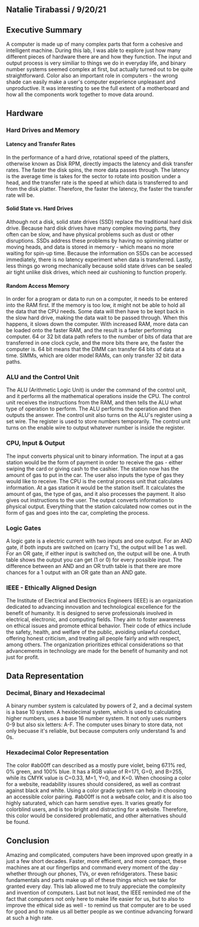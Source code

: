 ## Natalie Tirabassi / 9/20/21

## Executive Summary 
A computer is made up of many complex parts that form a cohesive and intelligent machine. During this lab, I was able to explore just how many different pieces of hardware there are and how they function. The input and output process is very similiar to things we do in everyday life, and binary number systems seemed complex at first, but actually turned out to be quite straightforward. Color also an important role in computers - the wrong shade can easily make a user's computer experience unpleasant and unproductive. It was interesting to see the full extent of a motherboard and how all the components work together to move data around.

## Hardware
### Hard Drives and Memory
#### Latency and Transfer Rates
In the performance of a hard drive, rotational speed of the platters, otherwise known as Disk RPM, directly impacts the latency and disk transfer rates. The faster the disk spins, the more data passes through. The latency is the average time is takes for the sector to rotate into position under a head, and the transfer rate is the speed at which data is transferred to and from the disk platter. Therefore, the faster the latency, the faster the transfer rate will be.
#### Solid State vs. Hard Drives
Although not a disk, solid state drives (SSD) replace the traditional hard disk drive. Because hard disk drives have many complex moving parts, they often can be slow, and have physical problems such as dust or other disruptions. SSDs address these problems by having no spinning platter or moving heads, and data is stored in memory - which means no more waiting for spin-up time. Because the information on SSDs can be accessed immediately, there is no latency experiment when data is transferred. Lastly, less things go wrong mechanically because solid state drives can be sealed air tight unlike disk drives, which need air cushioning to function properly.
#### Random Access Memory
In order for a program or data to run on a computer, it needs to be entered into the RAM first. If the memory is too low, it might not be able to hold all the data that the CPU needs. Some data will then have to be kept back in the slow hard drive, making the data wait to be passed through. When this happens, it slows down the computer. With increased RAM, more data can be loaded onto the faster RAM, and the result is a faster performing computer.
64 or 32 bit data path refers to the number of bits of data that are transferred in one clock cycle, and the more bits there are, the faster the computer is. 64 bit means that the DIMM can transfer 64 bits of data at a time. SIMMs, which are older model RAMs, can only transfer 32 bit data paths.
### ALU and the Control Unit
The ALU (Arithmetic Logic Unit) is under the command of the control unit, and it performs all the mathematical operations inside the CPU. The control unit receives the instructions from the RAM, and then tells the ALU what type of operation to perform. The ALU performs the operation and then outputs the answer. The control unit also turns on the ALU's register using a set wire. The register is used to store numbers temporarily. The control unit turns on the enable wire to output whatever number is inside the register.
### CPU, Input & Output
The input converts physical unit to binary information. The input at a gas station would be the form of payment in order to receive the gas - either swiping the card or giving cash to the cashier. The station now has the amount of gas to put in the car. The user also inputs the type of gas they would like to receive.
The CPU is the central process unit that calculates information. At a gas station it would be the station itself. It calculates the amount of gas, the type of gas, and it also processes the payment. It also gives out instructions to the user.
The output converts information to physical output. Everything that the station calculated now comes out in the form of gas and goes into the car, completing the process. 
### Logic Gates 
A logic gate is a electric current with two inputs and one output. For an AND gate, if both inputs are switched on (carry 1's), the output will be 1 as well. For an OR gate, if either input is switched on, the output will be one. A truth table shows the output you can get (1 or 0) for every possible input. The difference between an AND and an OR truth table is that there are more chances for a 1 output with an OR gate than an AND gate.
### IEEE - Ethically Aligned Design
The Institute of Electrical and Electronics Engineers (IEEE) is an organization dedicated to advancing innovation and technological excellence for the benefit of humanity. It is designed to serve professionals involved in electrical, electronic, and computing fields. They aim to foster awareness on ethical issues and promote ethical behavior. Their code of ethics include the safety, health, and welfare of the public, avoiding unlawful conduct, offering honest criticism, and treating all people fairly and with respect, among others. The organization prioritizes ethical considerations so that advancements in technology are made for the benefit of humanity and not just for profit.

## Data Representation
### Decimal, Binary and Hexadecimal
A binary number system is calculated by powers of 2, and a  decimal system is a base 10 system. A hexidecimal system, which is used to calculating higher numbers, uses a base 16 number system. It not only uses numbers 0-9 but also six letters: A-F. The computer uses binary to store data, not only becuase it's reliable, but because computers only understand 1s and 0s.
### Hexadecimal Color Representation
The color #ab00ff can described as a mostly pure violet, being 67.1% red, 0% green, and 100% blue. It has a RGB value of R=171, G=0, and B=255, while its CMYK value is C=0.33, M=1, Y=0, and K=0. When choosing a color for a website, readability issures should considered, as well as contrast against black and white. Using a color grade system can help in choosing an accessible color pairing. #ab00ff is not a websafe color, and it is also too highly saturated, which can harm senstive eyes. It varies greatly for colorblind users, and is too bright and distracting for a website. Therefore, this color would be considered problematic, and other alternatives should be found.

## Conclusion
Amazing and complicated, computers have been improved upon greatly in a just a few short decades. Faster, more efficient, and more compact, these machines are at our fingertips and command every moment of the day - whether through our phones, TVs, or even refridgerators. These basic fundamentals and parts make up all of these things which we take for granted every day. This lab allowed me to truly appreciate the complexity and invention of computers. Last but not least, the IEEE reminded me of the fact that computers not only here to make life easier for us, but to also to improve the ethical side as well - to remind us that computer are to be used for good and to make us all better people as we continue advancing forward at such a high rate.
